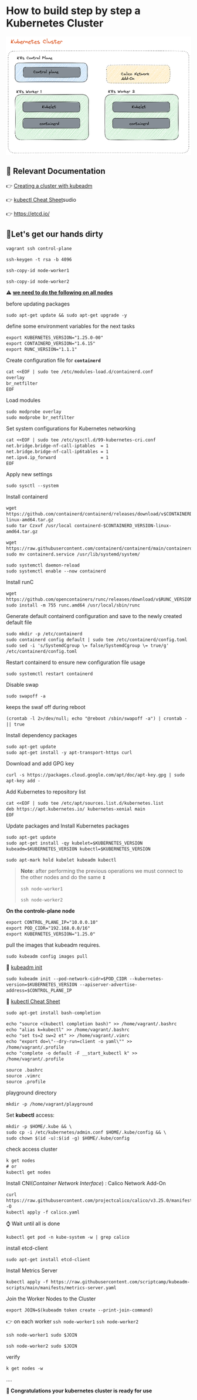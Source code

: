 # How to build step by step a Kubernetes Cluster

![](img/cluster.png)



## :eyes: Relevant Documentation

:point_right: [Creating a cluster with kubeadm](https://kubernetes.io/docs/setup/production-environment/tools/kubeadm/create-cluster-kubeadm/)

:point_right: [kubectl Cheat Sheet](https://kubernetes.io/docs/reference/kubectl/cheatsheet/)sudio

:point_right: https://etcd.io/



## :construction_worker:Let's get our hands dirty 



```shell
vagrant ssh control-plane                        
```

```shell
ssh-keygen -t rsa -b 4096
```

```shell
ssh-copy-id node-worker1
```

```shell
ssh-copy-id node-worker2
```



:warning: <u>**we need to do the following on all nodes**</u> 



before updating packages

```shell
sudo apt-get update && sudo apt-get upgrade -y
```



define some environment variables for the next tasks

```shell
export KUBERNETES_VERSION="1.25.0-00"
export CONTAINERD_VERSION="1.6.15"
export RUNC_VERSION="1.1.1"
```



Create configuration file for **`containerd`**

```shell
cat <<EOF | sudo tee /etc/modules-load.d/containerd.conf 
overlay
br_netfilter
EOF
```



Load modules

```shell
sudo modprobe overlay 
sudo modprobe br_netfilter
```



Set system configurations for Kubernetes networking

```shell
cat <<EOF | sudo tee /etc/sysctl.d/99-kubernetes-cri.conf 
net.bridge.bridge-nf-call-iptables  = 1
net.bridge.bridge-nf-call-ip6tables = 1
net.ipv4.ip_forward                 = 1
EOF
```



Apply new settings

```shell
sudo sysctl --system
```



Install containerd

```shell
wget https://github.com/containerd/containerd/releases/download/v$CONTAINERD_VERSION/containerd-$CONTAINERD_VERSION-linux-amd64.tar.gz
sudo tar Czxvf /usr/local containerd-$CONTAINERD_VERSION-linux-amd64.tar.gz
```

```shell
wget https://raw.githubusercontent.com/containerd/containerd/main/containerd.service
sudo mv containerd.service /usr/lib/systemd/system/
```

```shell
sudo systemctl daemon-reload
sudo systemctl enable --now containerd
```



Install runC

```shell
wget https://github.com/opencontainers/runc/releases/download/v$RUNC_VERSION/runc.amd64
sudo install -m 755 runc.amd64 /usr/local/sbin/runc
```



Generate default containerd configuration and save to the newly created default file

```shell
sudo mkdir -p /etc/containerd
sudo containerd config default | sudo tee /etc/containerd/config.toml
sudo sed -i 's/SystemdCgroup \= false/SystemdCgroup \= true/g' /etc/containerd/config.toml
```



Restart containerd to ensure new configuration file usage

```shell
sudo systemctl restart containerd
```



Disable swap

```shell
sudo swapoff -a
```



 keeps the swaf off during reboot

```shell
(crontab -l 2>/dev/null; echo "@reboot /sbin/swapoff -a") | crontab - || true
```



Install dependency packages

```shell
sudo apt-get update 
sudo apt-get install -y apt-transport-https curl
```



Download and add GPG key

```shell
curl -s https://packages.cloud.google.com/apt/doc/apt-key.gpg | sudo apt-key add -
```



Add Kubernetes to repository list

```shell
cat <<EOF | sudo tee /etc/apt/sources.list.d/kubernetes.list
deb https://apt.kubernetes.io/ kubernetes-xenial main
EOF
```



Update packages and Install Kubernetes packages 

```shell
sudo apt-get update
sudo apt-get install -qy kubelet=$KUBERNETES_VERSION kubeadm=$KUBERNETES_VERSION kubectl=$KUBERNETES_VERSION
```

```shell
sudo apt-mark hold kubelet kubeadm kubectl
```



> **Note**: after performing the previous operations we must connect to the other nodes and do the same :arrow_double_up:
>
> ```shell
> ssh node-worker1
> ```
>
> ```shell
> ssh node-worker2
> ```





**On the controle-plane node**

```shell
export CONTROL_PLANE_IP="10.0.0.10"
export POD_CIDR="192.168.0.0/16"
export KUBERNETES_VERSION="1.25.0"
```



pull the images that kubeadm requires.

```shell
sudo kubeadm config images pull
```



:eyes: [kubeadm init](https://kubernetes.io/docs/reference/setup-tools/kubeadm/kubeadm-init/)

```shell
sudo kubeadm init --pod-network-cidr=$POD_CIDR --kubernetes-version=$KUBERNETES_VERSION --apiserver-advertise-address=$CONTROL_PLANE_IP
```



:eyes: [kubectl Cheat Sheet](https://kubernetes.io/docs/reference/kubectl/cheatsheet/)

```shell
sudo apt-get install bash-completion
```

```shell
echo "source <(kubectl completion bash)" >> /home/vagrant/.bashrc
echo "alias k=kubectl" >> /home/vagrant/.bashrc
echo "set ts=2 sw=2 et" >> /home/vagrant/.vimrc
echo "export do=\"--dry-run=client -o yaml\"" >> /home/vagrant/.profile
echo "complete -o default -F __start_kubectl k" >> /home/vagrant/.profile
```

```shell
source .bashrc
source .vimrc
source .profile
```



playground directory

```shell
mkdir -p /home/vagrant/playground
```



Set **kubectl** access:

```shell
mkdir -p $HOME/.kube && \
sudo cp -i /etc/kubernetes/admin.conf $HOME/.kube/config && \
sudo chown $(id -u):$(id -g) $HOME/.kube/config
```



check access cluster

```shell
k get nodes
# or 
kubectl get nodes
```



Install CNI(*Container Network Interface*) : Calico Network Add-On

```shell
curl https://raw.githubusercontent.com/projectcalico/calico/v3.25.0/manifests/calico.yaml -O
kubectl apply -f calico.yaml
```



:watch: Wait until all is done

```shell
kubectl get pod -n kube-system -w | grep calico
```



install etcd-client

```shell
sudo apt-get install etcd-client
```



Install Metrics Server

```shell
kubectl apply -f https://raw.githubusercontent.com/scriptcamp/kubeadm-scripts/main/manifests/metrics-server.yaml
```



Join the Worker Nodes to the Cluster

```shell
export JOIN=$(kubeadm token create --print-join-command)
```



:point_right: on each worker `ssh node-worker1`  `ssh node-worker2`

```shell
ssh node-worker1 sudo $JOIN
```

```shell
ssh node-worker2 sudo $JOIN
```



verify

```shell
k get nodes -w
```



....

**:tada: Congratulations your kubernetes cluster is ready for use**


